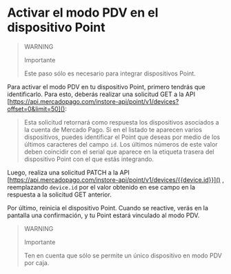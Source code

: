 # Activar el modo PDV en el dispositivo Point

> WARNING
>
> Importante
>
> Este paso sólo es necesario para integrar dispositivos Point. 


Para activar el modo PDV en tu dispositivo Point, primero tendrás que identificarlo. Para esto, deberás realizar una solicitud GET a la API [https://api.mercadopago.com/instore-api/point/v1/devices?offset=0&limit=50]():

> Esta solicitud retornará como respuesta los dispositivos asociados a la cuenta de Mercado Pago. Si en el listado te aparecen varios dispositivos, puedes identificar el Point que deseas por medio de los últimos caracteres del campo `id`. Los últimos números de este valor deben coincidir con el serial que aparece en la etiqueta trasera del dispositivo Point con el que estás integrando.

Luego, realiza una solicitud PATCH a la API [https://api.mercadopago.com/instore-api/point/v1/devices/{{device.id}}]() , reemplazando `device.id` por el valor obtenido en ese campo en la respuesta a la solicitud GET anterior.

Por último, reinicia el dispositivo Point. Cuando se reactive, verás en la pantalla una confirmación, y tu Point estará vinculado al modo PDV. 

> WARNING
>
> Importante
>
> Ten en cuenta que sólo se permite un único dispositivo en modo PDV por caja.

